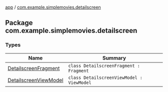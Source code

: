 [app](../index.md) / [com.example.simplemovies.detailscreen](./index.md)

## Package com.example.simplemovies.detailscreen

### Types

| Name | Summary |
|---|---|
| [DetailscreenFragment](-detailscreen-fragment/index.md) | `class DetailscreenFragment : Fragment` |
| [DetailscreenViewModel](-detailscreen-view-model/index.md) | `class DetailscreenViewModel : ViewModel` |
